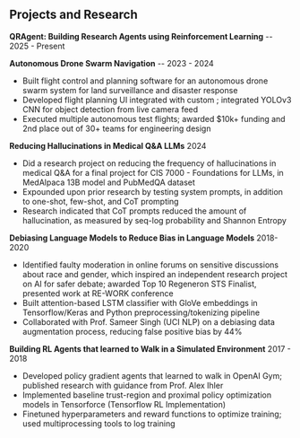 ## Projects and Research

**QRAgent: Building Research Agents using Reinforcement Learning** -- 2025 - Present



**Autonomous Drone Swarm Navigation** -- 2023 - 2024
- Built flight control and planning software for an autonomous drone swarm system for land surveillance and disaster response
- Developed flight planning UI integrated with custom ; integrated YOLOv3 CNN for object detection from live camera feed
- Executed multiple autonomous test flights; awarded $10k+ funding and 2nd place out of 30+ teams for engineering design

**Reducing Hallucinations in Medical Q&A LLMs** 2024
- Did a research project on reducing the frequency of hallucinations in medical Q&A for a final project for CIS 7000 - Foundations for LLMs, in MedAlpaca 13B model and PubMedQA dataset
- Expounded upon prior research by testing system prompts, in addition to one-shot, few-shot, and CoT prompting
- Research indicated that CoT prompts reduced the amount of hallucination, as measured by seq-log probability and Shannon Entropy

**Debiasing Language Models to Reduce Bias in Language Models** 2018-2020
- Identified faulty moderation in online forums on sensitive discussions about race and gender, which inspired an independent research project on AI for safer debate; awarded Top 10 Regeneron STS Finalist, presented work at RE-WORK conference
- Built attention-based LSTM classifier with GloVe embeddings in Tensorflow/Keras and Python preprocessing/tokenizing pipeline
- Collaborated with Prof. Sameer Singh (UCI NLP) on a debiasing data augmentation process, reducing false positive bias by 44%

**Building RL Agents that learned to Walk in a Simulated Environment** 2017 - 2018
- Developed policy gradient agents that learned to walk in OpenAI Gym; published research with guidance from Prof. Alex Ihler
- Implemented baseline trust-region and proximal policy optimization models in Tensorforce (Tensorflow RL Implementation)
- Finetuned hyperparameters and reward functions to optimize training; used multiprocessing tools to log training


